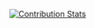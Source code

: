 [![Contribution Stats](https://github-contribution-stats.vercel.app/api/?username=iamawesomecat)](https://github.com/LordDashMe/github-contribution-stats/)


